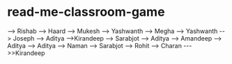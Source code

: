 # read-me-classroom-game
--> Rishab
--> Haard
--> Mukesh
--> Yashwanth
--> Megha
--> Yashwanth
--> Joseph
--> Aditya
-->Kirandeep 
--> Sarabjot
--> Aditya
--> Amandeep
--> Aditya
--> Aditya
--> Naman
--> Sarabjot
--> Rohit
--> Charan
--->>Kirandeep
